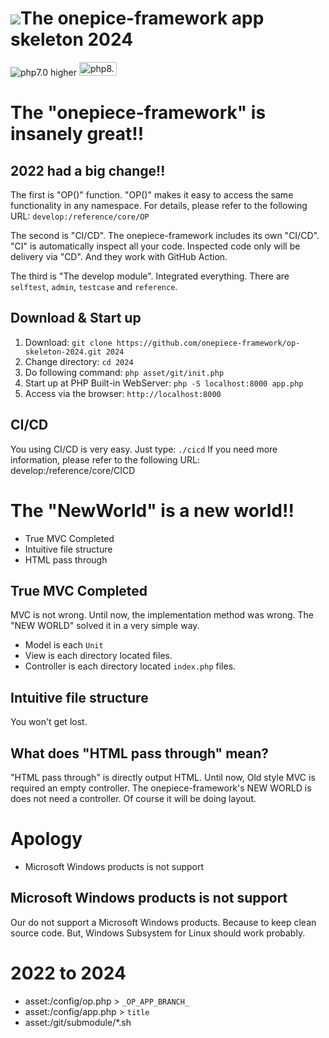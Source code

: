 <img src="https://user-images.githubusercontent.com/1668339/72398593-cb0d1900-3786-11ea-863c-418ff8d48f43.png"/>The onepice-framework app skeleton 2024
===

<div class="margin bottom 1">
  <img src="https://img.shields.io/badge/PHP-7.0_higher-brightgreen" alt="php7.0 higher"/>
  <img src="https://www.php.net/images/php8/logo_php8_2.svg" alt="php8.2" height="22" width="60"/>
</div>

# The "onepiece-framework" is insanely great!!

## 2022 had a big change!!

 The first is "OP()" function.
 "OP()" makes it easy to access the same functionality in any namespace.
 For details, please refer to the following URL: `develop:/reference/core/OP`

 The second is "CI/CD".
 The onepiece-framework includes its own "CI/CD".
 "CI" is automatically inspect all your code.
 Inspected code only will be delivery via "CD".
 And they work with GitHub Action.

 The third is "The develop module".
 Integrated everything. There are `selftest`, `admin`, `testcase` and `reference`.

## Download & Start up

 1. Download: `git clone https://github.com/onepiece-framework/op-skeleton-2024.git 2024`
 2. Change directory: `cd 2024`
 3. Do following command: `php asset/git/init.php`
 4. Start up at PHP Built-in WebServer: `php -S localhost:8000 app.php`
 5. Access via the browser: `http://localhost:8000`

## CI/CD

 You using CI/CD is very easy.
 Just type: `./cicd`
 If you need more information, please refer to the following URL: develop:/reference/core/CICD

# The "NewWorld" is a new world!!

 * True MVC Completed
 * Intuitive file structure
 * HTML pass through

## True MVC Completed

 MVC is not wrong.
 Until now, the implementation method was wrong.
 The "NEW WORLD" solved it in a very simple way.

 * Model is each `Unit`
 * View is  each directory located files.
 * Controller is each directory located `index.php` files.

## Intuitive file structure

 You won't get lost.

## What does "HTML pass through" mean?

 "HTML pass through" is directly output HTML.
 Until now, Old style MVC is required an empty controller.
 The onepiece-framework's NEW WORLD is does not need a controller.
 Of course it will be doing layout.

# Apology

 * Microsoft Windows products is not support

## Microsoft Windows products is not support

 Our do not support a Microsoft Windows products.
 Because to keep clean source code.
 But, Windows Subsystem for Linux should work probably.

# 2022 to 2024

 * asset:/config/op.php  > `_OP_APP_BRANCH_`
 * asset:/config/app.php > `title`
 * asset:/git/submodule/*.sh
